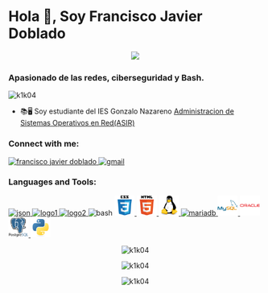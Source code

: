 # Hola 👋, Soy Francisco Javier Doblado

<p align="center">
  <img src="https://kiko4da4.files.wordpress.com/2022/09/friendly-face.png?w=1024" width="300">
</p>

### Apasionado de las redes, ciberseguridad y Bash.

<p align="left">
  <img src="https://komarev.com/ghpvc/?username=k1k04&label=Profile%20views&color=0e75b6&style=flat" alt="k1k04" />
</p>

- 📚🖥️ Soy estudiante del IES Gonzalo Nazareno [Administracion de Sistemas Operativos en Red(ASIR)](https://dit.gonzalonazareno.org/gestiona/)

### Connect with me:
<p align="left">
  <a href="https://linkedin.com/in/francisco javier doblado" target="blank">
    <img src="https://raw.githubusercontent.com/rahuldkjain/github-profile-readme-generator/master/src/images/icons/Social/linked-in-alt.svg" alt="francisco javier doblado" height="30" width="40" />
  </a>
  <a href="https://play-lh.googleusercontent.com/KSuaRLiI_FlDP8cM4MzJ23ml3og5Hxb9AapaGTMZ2GgR103mvJ3AAnoOFz1yheeQBBI" target="blank">
    <img src="https://play-lh.googleusercontent.com/KSuaRLiI_FlDP8cM4MzJ23ml3og5Hxb9AapaGTMZ2GgR103mvJ3AAnoOFz1yheeQBBI" alt="gmail" height="30" width="40" />
  </a>
</p>

### Languages and Tools:
<p align="left">
  <a href="https://www.info-computer.com/modules/dbblog/views/img/uploads/2020/10/json.jpg" target="_blank" rel="noreferrer">
    <img src="https://www.info-computer.com/modules/dbblog/views/img/uploads/2020/10/json.jpg" alt="json" width="40" height="40"/>
  </a>
  <a href="https://pbs.twimg.com/profile_images/1544600141314785281/buk3XQeI_400x400.jpg" target="_blank" rel="noreferrer">
    <img src="https://pbs.twimg.com/profile_images/1544600141314785281/buk3XQeI_400x400.jpg" alt="logo1" width="40" height="40"/>
  </a>
  <a href="https://miro.medium.com/v2/resize:fit:720/1*kk22SDXEt6p-mQCSlOYpcg.png" target="_blank" rel="noreferrer">
    <img src="https://miro.medium.com/v2/resize:fit:720/1*kk22SDXEt6p-mQCSlOYpcg.png" alt="logo2" width="40" height="40"/>
  </a>
  <img src="https://www.vectorlogo.zone/logos/gnu_bash/gnu_bash-icon.svg" alt="bash" width="40" height="40"/>
  <a href="https://www.w3schools.com/css/" target="_blank" rel="noreferrer">
    <img src="https://raw.githubusercontent.com/devicons/devicon/master/icons/css3/css3-original-wordmark.svg" alt="css3" width="40" height="40"/>
  </a>
  <a href="https://www.w3.org/html/" target="_blank" rel="noreferrer">
    <img src="https://raw.githubusercontent.com/devicons/devicon/master/icons/html5/html5-original-wordmark.svg" alt="html5" width="40" height="40"/>
  </a>
  <a href="https://www.linux.org/" target="_blank" rel="noreferrer">
    <img src="https://raw.githubusercontent.com/devicons/devicon/master/icons/linux/linux-original.svg" alt="linux" width="40" height="40"/>
  </a>
  <a href="https://mariadb.org/" target="_blank" rel="noreferrer">
    <img src="https://www.vectorlogo.zone/logos/mariadb/mariadb-icon.svg" alt="mariadb" width="40" height="40"/>
  </a>
  <a href="https://www.mysql.com/" target="_blank" rel="noreferrer">
    <img src="https://raw.githubusercontent.com/devicons/devicon/master/icons/mysql/mysql-original-wordmark.svg" alt="mysql" width="40" height="40"/>
  </a>
  <a href="https://www.oracle.com/" target="_blank" rel="noreferrer">
    <img src="https://raw.githubusercontent.com/devicons/devicon/master/icons/oracle/oracle-original.svg" alt="oracle" width="40" height="40"/>
  </a>
  <a href="https://www.postgresql.org" target="_blank" rel="noreferrer">
    <img src="https://raw.githubusercontent.com/devicons/devicon/master/icons/postgresql/postgresql-original-wordmark.svg" alt="postgresql" width="40" height="40"/>
  </a>
  <a href="https://www.python.org" target="_blank" rel="noreferrer">
    <img src="https://raw.githubusercontent.com/devicons/devicon/master/icons/python/python-original.svg" alt="python" width="40" height="40"/>
  </a>
</p>

<p align="center">
  <img src="https://github-readme-stats.vercel.app/api/top-langs?username=k1k04&show_icons=true&locale=en&layout=compact" alt="k1k04" />
</p>

<p align="center">
  <img src="https://github-readme-stats.vercel.app/api?username=k1k04&show_icons=true&locale=en" alt="k1k04" />
</p>

<p align="center">
  <img src="https://github-readme-streak-stats.herokuapp.com/?user=k1k04&" alt="k1k04" />
</p>

